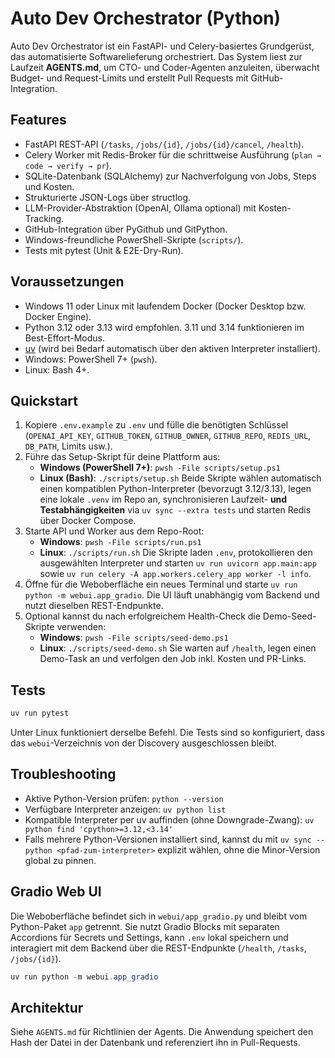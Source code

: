 # Auto Dev Orchestrator (Python)

Auto Dev Orchestrator ist ein FastAPI- und Celery-basiertes Grundgerüst, das automatisierte Softwarelieferung orchestriert. Das System liest zur Laufzeit **AGENTS.md**, um CTO- und Coder-Agenten anzuleiten, überwacht Budget- und Request-Limits und erstellt Pull Requests mit GitHub-Integration.

## Features
- FastAPI REST-API (`/tasks`, `/jobs/{id}`, `/jobs/{id}/cancel`, `/health`).
- Celery Worker mit Redis-Broker für die schrittweise Ausführung (`plan → code → verify → pr`).
- SQLite-Datenbank (SQLAlchemy) zur Nachverfolgung von Jobs, Steps und Kosten.
- Strukturierte JSON-Logs über structlog.
- LLM-Provider-Abstraktion (OpenAI, Ollama optional) mit Kosten-Tracking.
- GitHub-Integration über PyGithub und GitPython.
- Windows-freundliche PowerShell-Skripte (`scripts/`).
- Tests mit pytest (Unit & E2E-Dry-Run).

## Voraussetzungen
- Windows 11 oder Linux mit laufendem Docker (Docker Desktop bzw. Docker Engine).
- Python 3.12 oder 3.13 wird empfohlen. 3.11 und 3.14 funktionieren im Best-Effort-Modus.
- [uv](https://docs.astral.sh/uv/) (wird bei Bedarf automatisch über den aktiven Interpreter installiert).
- Windows: PowerShell 7+ (`pwsh`).
- Linux: Bash 4+.

## Quickstart
1. Kopiere `.env.example` zu `.env` und fülle die benötigten Schlüssel (`OPENAI_API_KEY`, `GITHUB_TOKEN`, `GITHUB_OWNER`, `GITHUB_REPO`, `REDIS_URL`, `DB_PATH`, Limits usw.).
2. Führe das Setup-Skript für deine Plattform aus:
   - **Windows (PowerShell 7+)**: `pwsh -File scripts/setup.ps1`
   - **Linux (Bash)**: `./scripts/setup.sh`
   Beide Skripte wählen automatisch einen kompatiblen Python-Interpreter (bevorzugt 3.12/3.13), legen eine lokale `.venv` im Repo an, synchronisieren Laufzeit- **und Testabhängigkeiten** via `uv sync --extra tests` und starten Redis über Docker Compose.
3. Starte API und Worker aus dem Repo-Root:
   - **Windows**: `pwsh -File scripts/run.ps1`
   - **Linux**: `./scripts/run.sh`
   Die Skripte laden `.env`, protokollieren den ausgewählten Interpreter und starten `uv run uvicorn app.main:app` sowie `uv run celery -A app.workers.celery_app worker -l info`.
4. Öffne für die Weboberfläche ein neues Terminal und starte `uv run python -m webui.app_gradio`. Die UI läuft unabhängig vom Backend und nutzt dieselben REST-Endpunkte.
5. Optional kannst du nach erfolgreichem Health-Check die Demo-Seed-Skripte verwenden:
   - **Windows**: `pwsh -File scripts/seed-demo.ps1`
   - **Linux**: `./scripts/seed-demo.sh`
   Sie warten auf `/health`, legen einen Demo-Task an und verfolgen den Job inkl. Kosten und PR-Links.

## Tests
```powershell
uv run pytest
```

Unter Linux funktioniert derselbe Befehl. Die Tests sind so konfiguriert, dass das `webui`-Verzeichnis von der Discovery ausgeschlossen bleibt.

## Troubleshooting
- Aktive Python-Version prüfen: `python --version`
- Verfügbare Interpreter anzeigen: `uv python list`
- Kompatible Interpreter per uv auffinden (ohne Downgrade-Zwang): `uv python find 'cpython>=3.12,<3.14'`
- Falls mehrere Python-Versionen installiert sind, kannst du mit `uv sync --python <pfad-zum-interpreter>` explizit wählen, ohne die Minor-Version global zu pinnen.

## Gradio Web UI
Die Weboberfläche befindet sich in `webui/app_gradio.py` und bleibt vom Python-Paket `app` getrennt. Sie nutzt Gradio Blocks mit separaten Accordions für Secrets und Settings, kann `.env` lokal speichern und interagiert mit dem Backend über die REST-Endpunkte (`/health`, `/tasks`, `/jobs/{id}`).

```powershell
uv run python -m webui.app_gradio
```

## Architektur
Siehe `AGENTS.md` für Richtlinien der Agents. Die Anwendung speichert den Hash der Datei in der Datenbank und referenziert ihn in Pull-Requests.
